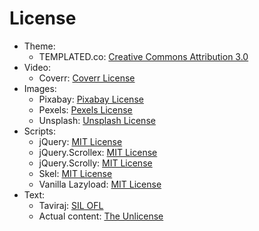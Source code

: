 # License
 - Theme: 
   - TEMPLATED.co: [Creative Commons Attribution 3.0](https://templated.co/license)
 - Video: 
   - Coverr: [Coverr License](https://coverr.co/license)
 - Images:
   - Pixabay: [Pixabay License](https://pixabay.com/nl/service/terms/#license)
   - Pexels: [Pexels License](https://www.pexels.com/photo-license/)
   - Unsplash: [Unsplash License](https://unsplash.com/license)
 - Scripts:
   - jQuery: [MIT License](https://github.com/jquery/jquery/blob/master/LICENSE.txt)
   - jQuery.Scrollex: [MIT License](https://github.com/ajlkn/jquery.scrollex#license)
   - jQuery.Scrolly: [MIT License](https://tldrlegal.com/license/mit-license)
   - Skel: [MIT License](https://github.com/ajlkn/skel#license)
   - Vanilla Lazyload: [MIT License](https://github.com/verlok/lazyload/blob/master/LICENSE)
 - Text:
   - Taviraj: [SIL OFL](https://scripts.sil.org/cms/scripts/page.php?site_id=nrsi&id=OFL)
   - Actual content: [The Unlicense](https://choosealicense.com/licenses/unlicense/)
